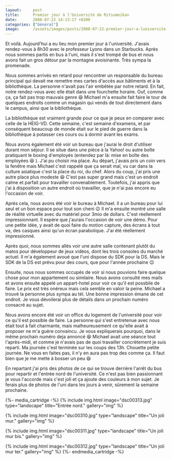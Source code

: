 ```yaml
---
layout:     post
title:      Premier jour à l'Université de Ritsumeikan
date:       2008-07-22 14:13:17 +0200
categories: ["Général"]
image:      /assets/images/posts/2008-07-22-premier-jour-a-luniversite-de-ritsumeikan/dsc00310.jpg
---
```


Et voilà. Aujourd'hui a eu lieu mon premier jour à l'université. J'avais rendez-vous à 8h30 avec le professeur
Lyons dans un Starbucks. Après nous sommes partis en bus à l'uni, mais il s'est trompé de bus et nous avons fait un
gros détour par la montagne avoisinante. Très sympa la promenade.

<!--more-->

Nous sommes arrivés en retard pour rencontrer un responsable du bureau principal qui devait me remettre mes cartes
d'accès aux bâtiments et à la bibliothèque. La personne n'avait pas l'air embêtée par notre retard. En fait, notre
rendez-vous avec elle était dans une fourchette horaire. Ouf, comme ça, ça fait pas trop mauvais genre :laughing:
Michael m'a ensuite fait faire le tour de quelques endroits comme un magasin qui vends de tout directement dans le
campus, ainsi que la bibliothèque.

La bibliothèque est vraiment grande pour ce que je peux en comparer avec celle de la HEIG-VD. Cette semaine, c'est
semaine d'examens, et par conséquent beaucoup de monde était sur le pied de guerre dans la bibliothèque à potasser
ces cours ou à dormir avant les exams.

Nous avons également été voir un bureau que j'aurai le droit d'utiliser durant mon séjour. Il se situe dans une
pièce à la Yahoo! ou autre boîte pratiquant le boxing d'employés (entendez par là: mise en boîte des employées :laughing:
). J'ai pu choisir ma place. Au départ, j'avais pris un coin vers la fenêtre mais Michael c'est rappelé que ça
serait mal, vu car dans la culture asiatique c'est la place du roi, du chef. Alors du coup, j'ai pris une autre
place plus modeste :laughing: C'est pas super grand mais c'est un endroit calme et parfait pour travailler convenablement.
Toutefois, j'ai appris que j'ai à disposition un autre endroit où travailler, que je n'ai pas encore eu l'occasion
de voir.

Après cela, nous avons été voir le bureau à Michael. Il a un bureau pour lui seul et un bon espace pour tout son
cheni :wink: Il m'a ensuite montré une salle de réalité virtuelle avec du matériel pour 3mio de dollars. C'est
réellement impressionnant. Il espère que j'aurais l'occasion de voir une démo. Pour une petite idée, y avait de
quoi faire du motion capture, des écrans à tout va, des casques ainsi qu'un écran parabolique. J'ai été réellement
impressionné.

Après quoi, nous sommes allés voir une autre salle contenant plutôt du matos pour développeur de jeux vidéos, dont
les trois consoles du marché actuel. Il m'a également avoué que l'uni dispose du SDK pour la DS. Mais le SDK de la
DS est prévu pour des cours, que pour l'année prochaine :wink:

Ensuite, nous nous sommes occupés de voir si nous pouvions faire quelque chose pour mon appartement ou similaire.
Nous avons consulté mes mails et avons ensuite appelé un appart-hotel pour voir ce qu'il est possbile de faire. Le
prix est très onéreux mais cela semble en valoir la peine. Michael a trouvé la personne plus sympa au tél. Une
bonne impression émane de cet endroit. Je vous dévoilerai plus de détails dans un prochain numéro consacré au
sujet.

Nous avons encore été voir un office du logement de l'université pour voir ce qu'il est possible de faire. La
personne qui s'est entretenue avec nous était tout à fait charmante, mais malheureusement ce qu'elle avait à
proposer ne m'a guère convaincu. Je vous expliquerais pourquoi, dans le même prochain numéro deja annoncé :laughing:
Michael avait une séance tout l'après-midi, et comme je n'avais pas de quoi travailler concrètement je suis
reparti. Ma journée c'est terminée sur les coups des 13h. Chouette petite journée. Ne vous en faites pas, il n'y en
aura pas trop des comme ça. Il faut bien que je me mette à bosser un peu :laughing:

En repartant j'ai pris des photos de ce qui se trouve derrière l'arrêt du bus pour repartir et l'entrée nord de
l'université. Ce n'est pas bien passionnant je vous l'accorde mais c'est joli et ça ajoute des couleurs à mon
sujet. Je ferais plus de photos de l'uni dans les jours à venir, sûrement la semaine prochaine.

{%- media_cartridge -%}
{% include img.html
    image="dsc00313.jpg"
    type="landscape"
    title="Entrée nord."
    gallery="img"
%}

{% include img.html
    image="dsc00310.jpg"
    type="landscape"
    title="Un joli mur."
    gallery="img"
%}

{% include img.html
    image="dsc00311.jpg"
    type="landscape"
    title="Un joli mur bis."
    gallery="img"
%}

{% include img.html
    image="dsc00312.jpg"
    type="landscape"
    title="Un joli mur ter."
    gallery="img"
%}
{%- endmedia_cartridge -%}
